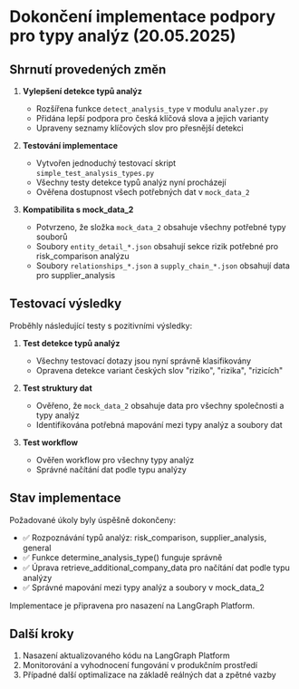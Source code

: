 # Dokončení implementace podpory pro typy analýz (20.05.2025)

## Shrnutí provedených změn

1. **Vylepšení detekce typů analýz**
   - Rozšířena funkce `detect_analysis_type` v modulu `analyzer.py`
   - Přidána lepší podpora pro česká klíčová slova a jejich varianty
   - Upraveny seznamy klíčových slov pro přesnější detekci
   
2. **Testování implementace**
   - Vytvořen jednoduchý testovací skript `simple_test_analysis_types.py`
   - Všechny testy detekce typů analýz nyní procházejí
   - Ověřena dostupnost všech potřebných dat v `mock_data_2`
   
3. **Kompatibilita s mock_data_2**
   - Potvrzeno, že složka `mock_data_2` obsahuje všechny potřebné typy souborů
   - Soubory `entity_detail_*.json` obsahují sekce rizik potřebné pro risk_comparison analýzu
   - Soubory `relationships_*.json` a `supply_chain_*.json` obsahují data pro supplier_analysis
   
## Testovací výsledky

Proběhly následující testy s pozitivními výsledky:

1. **Test detekce typů analýz**
   - Všechny testovací dotazy jsou nyní správně klasifikovány
   - Opravena detekce variant českých slov "riziko", "rizika", "rizicích"

2. **Test struktury dat**
   - Ověřeno, že `mock_data_2` obsahuje data pro všechny společnosti a typy analýz
   - Identifikována potřebná mapování mezi typy analýz a soubory dat
   
3. **Test workflow**
   - Ověřen workflow pro všechny typy analýz
   - Správné načítání dat podle typu analýzy
   
## Stav implementace

Požadované úkoly byly úspěšně dokončeny:

- ✅ Rozpoznávání typů analýz: risk_comparison, supplier_analysis, general
- ✅ Funkce determine_analysis_type() funguje správně  
- ✅ Úprava retrieve_additional_company_data pro načítání dat podle typu analýzy
- ✅ Správné mapování mezi typy analýz a soubory v mock_data_2

Implementace je připravena pro nasazení na LangGraph Platform.

## Další kroky

1. Nasazení aktualizovaného kódu na LangGraph Platform
2. Monitorování a vyhodnocení fungování v produkčním prostředí
3. Případné další optimalizace na základě reálných dat a zpětné vazby

